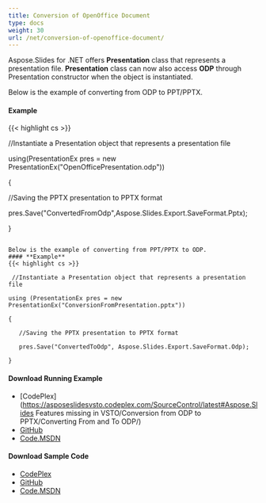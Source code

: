 ```yaml
---
title: Conversion of OpenOffice Document
type: docs
weight: 30
url: /net/conversion-of-openoffice-document/
---
```


Aspose.Slides for .NET offers **Presentation** class that represents a presentation file. **Presentation** class can now also access **ODP** through Presentation constructor when the object is instantiated.

Below is the example of converting from ODP to PPT/PPTX.
#### **Example**
{{< highlight cs >}}

 //Instantiate a Presentation object that represents a presentation file

using(PresentationEx pres = new PresentationEx("OpenOfficePresentation.odp"))

{

   //Saving the PPTX presentation to PPTX format

   pres.Save("ConvertedFromOdp",Aspose.Slides.Export.SaveFormat.Pptx);

}

``` 

Below is the example of converting from PPT/PPTX to ODP.
#### **Example**
{{< highlight cs >}}

 //Instantiate a Presentation object that represents a presentation file

using (PresentationEx pres = new PresentationEx("ConversionFromPresentation.pptx"))

{

   //Saving the PPTX presentation to PPTX format

   pres.Save("ConvertedToOdp", Aspose.Slides.Export.SaveFormat.Odp);

}

``` 
#### **Download Running Example**
- [CodePlex](https://asposeslidesvsto.codeplex.com/SourceControl/latest#Aspose.Slides Features missing in VSTO/Conversion from ODP to PPTX/Converting From and To ODP/)
- [GitHub](https://github.com/aspose-slides/Aspose.Slides-for-.NET/tree/master/Plugins/Aspose.Slides%20Vs%20VSTO%20Presentations/Aspose.Slides%20Features%20missing%20in%20VSTO/Conversion%20from%20ODP%20to%20PPTX)
- [Code.MSDN](https://code.msdn.microsoft.com/AsposeSlides-Features-78d1d03d/view/SourceCode)
#### **Download Sample Code**
- [CodePlex](https://asposeslidesvsto.codeplex.com/releases/view/620001)
- [GitHub](https://github.com/aspose-slides/Aspose.Slides-for-.NET/releases/tag/Aspose.SlidesFeaturesmissingInVSTOv1.1)
- [Code.MSDN](https://code.msdn.microsoft.com/AsposeSlides-Features-78d1d03d#content)


